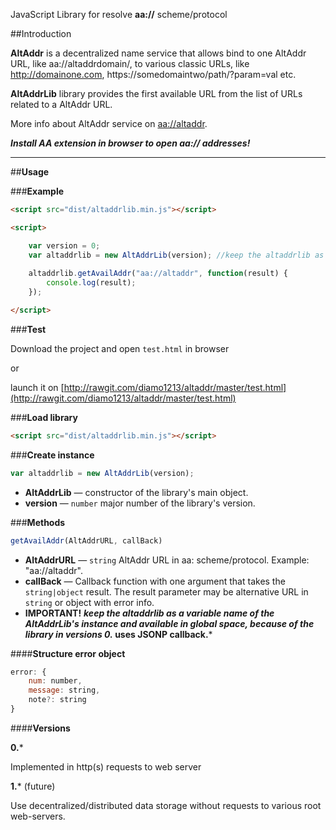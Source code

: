 JavaScript Library for resolve **aa://** scheme/protocol


##Introduction

**AltAddr** is a decentralized name service that allows bind to one AltAddr URL, like aa://altaddrdomain/, to various classic URLs, like http://domainone.com, https://somedomaintwo/path/?param=val etc.

**AltAddrLib** library provides the first available URL from the list of URLs related to a AltAddr URL.

More info about AltAddr service on [aa://altaddr](aa://altaddr).

***Install AA extension in browser to open aa:// addresses!***


----------


##**Usage**

###**Example**

```html
<script src="dist/altaddrlib.min.js"></script>

<script>

    var version = 0;
    var altaddrlib = new AltAddrLib(version); //keep the altaddrlib as a variable name of the AltAddrLib's instance, because of JSONP callback 
    
    altaddrlib.getAvailAddr("aa://altaddr", function(result) {
        console.log(result);
    });

</script>
```

###**Test**


Download the project and open `test.html` in browser

or

launch it on [http://rawgit.com/diamo1213/altaddr/master/test.html](http://rawgit.com/diamo1213/altaddr/master/test.html)

###**Load library**
```html
<script src="dist/altaddrlib.min.js"></script>
```
###**Create instance**
```js
var altaddrlib = new AltAddrLib(version);
```

 - **AltAddrLib**  —  constructor of the library's main object.
 - **version** — `number` major number of the library's version.

###**Methods**

```js
getAvailAddr(AltAddrURL, callBack)
```

 - **AltAddrURL** — `string` AltAddr URL in aa: scheme/protocol. Example: "aa://altaddr".
 - **callBack** — Callback function with one argument that takes the `string|object` result. The result parameter may be alternative URL in `string` or object with error info. 
 - **IMPORTANT!** ***keep the altaddrlib as a variable name of the AltAddrLib's instance and available in global space, because of the library in versions 0.* uses JSONP callback.***

####**Structure error object**
```js
error: {
    num: number,
    message: string,
    note?: string
}
```
####**Versions**

**0.***

Implemented in http(s) requests to web server

**1.*** (future)

Use decentralized/distributed data storage without requests to various root web-servers.



